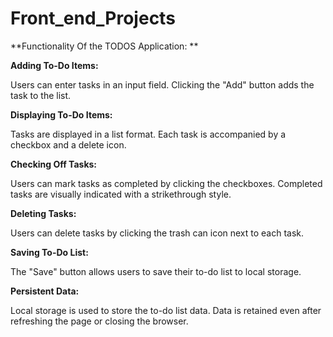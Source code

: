 # Front_end_Projects

**Functionality Of the TODOS Application: **

**Adding To-Do Items:**

Users can enter tasks in an input field.
Clicking the "Add" button adds the task to the list.

**Displaying To-Do Items:**

Tasks are displayed in a list format.
Each task is accompanied by a checkbox and a delete icon.

**Checking Off Tasks:**

Users can mark tasks as completed by clicking the checkboxes.
Completed tasks are visually indicated with a strikethrough style.

**Deleting Tasks:**

Users can delete tasks by clicking the trash can icon next to each task.

**Saving To-Do List:**

The "Save" button allows users to save their to-do list to local storage.

**Persistent Data:**

Local storage is used to store the to-do list data.
Data is retained even after refreshing the page or closing the browser.



